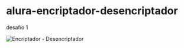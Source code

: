 # alura-encriptador-desencriptador
desafío 1

![Encriptador - Desencriptador](https://user-images.githubusercontent.com/60888517/186251986-3be92c2f-a940-4f8e-a522-5ca52cdbb688.png)
